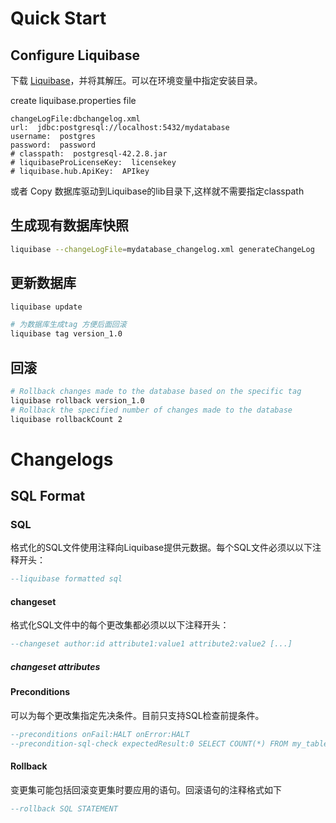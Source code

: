 # Quick Start

## Configure Liquibase

下载 [Liquibase](https://liquibase.org/download)，并将其解压。可以在环境变量中指定安装目录。

create liquibase.properties file

```properties
changeLogFile:dbchangelog.xml  
url:  jdbc:postgresql://localhost:5432/mydatabase
username:  postgres  
password:  password 
# classpath:  postgresql-42.2.8.jar
# liquibaseProLicenseKey:  licensekey
# liquibase.hub.ApiKey:  APIkey
```

或者 Copy 数据库驱动到Liquibase的lib目录下,这样就不需要指定classpath

## 生成现有数据库快照

```bash
liquibase --changeLogFile=mydatabase_changelog.xml generateChangeLog
```

## 更新数据库

```bash
liquibase update

# 为数据库生成tag 方便后面回滚
liquibase tag version_1.0
```

## 回滚

```bash
# Rollback changes made to the database based on the specific tag
liquibase rollback version_1.0
# Rollback the specified number of changes made to the database
liquibase rollbackCount 2
```

# Changelogs
## SQL Format

### SQL

格式化的SQL文件使用注释向Liquibase提供元数据。每个SQL文件必须以以下注释开头：

```sql
--liquibase formatted sql
```

#### changeset

格式化SQL文件中的每个更改集都必须以以下注释开头：

```sql
--changeset author:id attribute1:value1 attribute2:value2 [...]
```

##### changeset attributes


#### Preconditions

可以为每个更改集指定先决条件。目前只支持SQL检查前提条件。

```sql
--preconditions onFail:HALT onError:HALT
--precondition-sql-check expectedResult:0 SELECT COUNT(*) FROM my_table
```

#### Rollback

变更集可能包括回滚变更集时要应用的语句。回滚语句的注释格式如下

```sql
--rollback SQL STATEMENT
```
